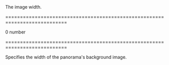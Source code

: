 <!--**
/*-------------------------------------------
    Auto-generated file. Do not modify.
-------------------------------------------

**-->
<!--d-->The image width.<!--/d-->
===========================================================================
<!--default-->0<!--/default-->
<!--type-->number<!--/type-->
===========================================================================

<!--shortDescription-->
Specifies the width of the panorama's background image.
<!--/shortDescription-->

<!--fullDescription-->

<!--/fullDescription-->